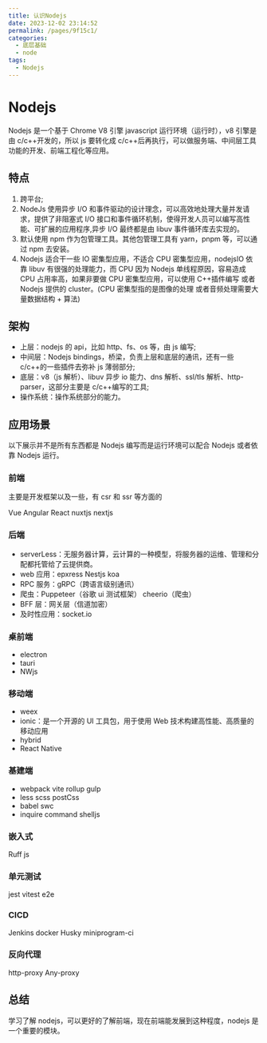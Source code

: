 ```yaml
---
title: 认识Nodejs
date: 2023-12-02 23:14:52
permalink: /pages/9f15c1/
categories:
  - 底层基础
  - node
tags:
  - Nodejs
---
```


# Nodejs

Nodejs 是一个基于 Chrome V8 引擎 javascript 运行环境（运行时），v8 引擎是由 c/c++开发的，所以 js 要转化成 c/c++后再执行，可以做服务端、中间层工具功能的开发、前端工程化等应用。

## 特点

1. 跨平台;
2. NodeJs 使用异步 I/O 和事件驱动的设计理念，可以高效地处理大量并发请求，提供了非阻塞式 I/O 接口和事件循环机制，使得开发人员可以编写高性能、可扩展的应用程序,异步 I/O 最终都是由 libuv 事件循环库去实现的。
3. 默认使用 npm 作为包管理工具。其他包管理工具有 yarn，pnpm 等，可以通过 npm 去安装。
4. Nodejs 适合干一些 IO 密集型应用，不适合 CPU 密集型应用，nodejsIO 依靠 libuv 有很强的处理能力，而 CPU 因为 Nodejs 单线程原因，容易造成 CPU 占用率高，如果非要做 CPU 密集型应用，可以使用 C++插件编写 或者 Nodejs 提供的 cluster。(CPU 密集型指的是图像的处理 或者音频处理需要大量数据结构 + 算法)

## 架构

- 上层：nodejs 的 api，比如 http、fs、os 等，由 js 编写;
- 中间层：Nodejs bindings，桥梁，负责上层和底层的通讯，还有一些 c/c++的一些插件去弥补 js 薄弱部分;
- 底层：v8（js 解析）、libuv 异步 io 能力、dns 解析、ssl/tls 解析、http-parser，这部分主要是 c/c++编写的工具;
- 操作系统：操作系统部分的能力。

## 应用场景

以下展示并不是所有东西都是 Nodejs 编写而是运行环境可以配合 Nodejs 或者依靠 Nodejs 运行。

### 前端

主要是开发框架以及一些，有 csr 和 ssr 等方面的

Vue Angular React nuxtjs nextjs

### 后端

- serverLess：无服务器计算，云计算的一种模型，将服务器的运维、管理和分配都托管给了云提供商。
- web 应用：epxress Nestjs koa
- RPC 服务：gRPC（跨语言级别通讯）
- 爬虫：Puppeteer（谷歌 ui 测试框架） cheerio（爬虫）
- BFF 层：网关层（信道加密）
- 及时性应用：socket.io

### 桌前端

- electron
- tauri
- NWjs

### 移动端

- weex
- ionic：是一个开源的 UI 工具包，用于使用 Web 技术构建高性能、高质量的移动应用
- hybrid
- React Native

### 基建端

- webpack vite rollup gulp
- less scss postCss
- babel swc
- inquire command shelljs

### 嵌入式

Ruff js

### 单元测试

jest vitest e2e

### CICD

Jenkins docker Husky miniprogram-ci

### 反向代理

http-proxy Any-proxy

## 总结

学习了解 nodejs，可以更好的了解前端，现在前端能发展到这种程度，nodejs 是一个重要的模块。
